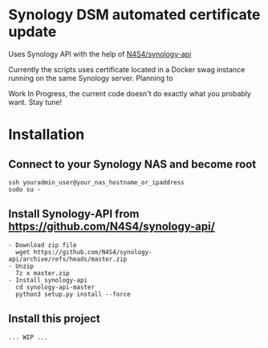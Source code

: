 # Synology DSM automated certificate update

Uses Synology API with the help of [N4S4/synology-api](https://github.com/N4S4/synology-api)

Currently the scripts uses certificate located in a Docker swag instance running on the same Synology server. Planning to 

Work In Progress, the current code doesn't do exactly what you probably want. Stay tune!

# Installation

## Connect to your Synology NAS and become root
```
ssh youradmin_user@your_nas_hostname_or_ipaddress
sudo su -
```

## Install Synology-API from https://github.com/N4S4/synology-api/
```
- Download zip file
  wget https://github.com/N4S4/synology-api/archive/refs/heads/master.zip
- Unzip
  7z x master.zip
- Install synology-api
  cd synology-api-master
  python3 setup.py install --force
```

## Install this project
```
... WIP ...
```
